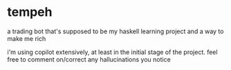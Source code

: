 # tempeh

a trading bot that's supposed to be my haskell learning project and a way to make me rich

i'm using copilot extensively, at least in the initial stage of the project. feel free to comment on/correct any hallucinations you notice